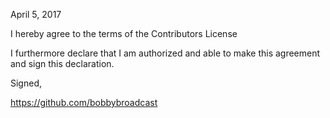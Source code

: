 April 5, 2017

I hereby agree to the terms of the Contributors License

I furthermore declare that I am authorized and able to make this
agreement and sign this declaration.

Signed,

https://github.com/bobbybroadcast
